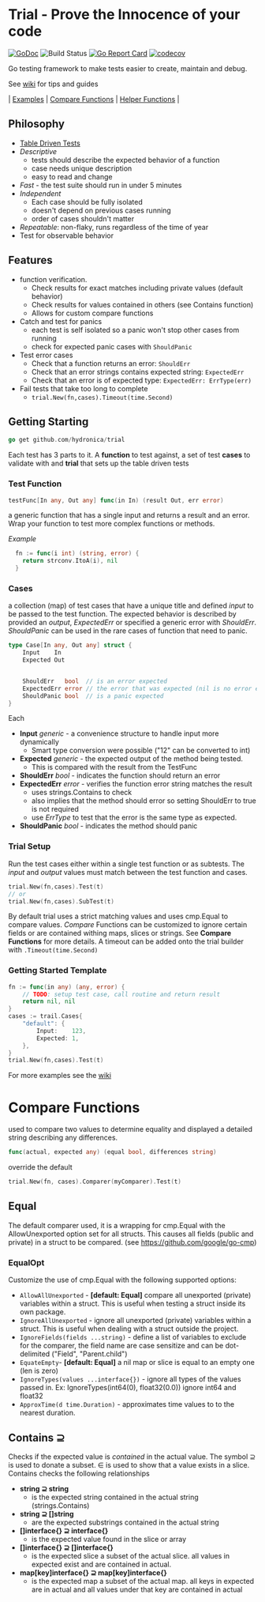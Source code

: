 # Trial - Prove the Innocence of your code

[![GoDoc](https://img.shields.io/badge/go-documentation-blue.svg?style=flat-square)](https://godoc.org/github.com/hydronica/trial)
![Build Status](https://github.com/hydronica/trial/actions/workflows/test.yml/badge.svg)
[![Go Report Card](https://goreportcard.com/badge/github.com/jbsmith7741/trial)](https://goreportcard.com/report/github.com/hydronica/trial)
[![codecov](https://codecov.io/gh/jbsmith7741/trial/branch/master/graph/badge.svg)](https://codecov.io/gh/hydronica/trial)

Go testing framework to make tests easier to create, maintain and debug.


See [wiki](https://github.com/hydronica/trial/wiki) for tips and guides

| [Examples](https://github.com/hydronica/trial/wiki) | [Compare Functions](https://github.com/hydronica/trial/wiki/Comparers) | [Helper Functions](https://github.com/hydronica/trial/wiki/Helpers) |

## Philosophy

- [Table Driven Tests](https://github.com/golang/go/wiki/TableDrivenTests)
- *Descriptive*
  - tests should describe the expected behavior of a function
  - case needs unique description
  - easy to read and change 
- *Fast* - the test suite should run in under 5 minutes
- *Independent*
  - Each case should be fully isolated
  - doesn't depend on previous cases running
  - order of cases shouldn't matter
- *Repeatable*: non-flaky, runs regardless of the time of year
- Test for observable behavior

## Features 
 - function verification. 
    - Check results for exact matches including private values (default behavior) 
    - Check results for values contained in others (see Contains function) 
    - Allows for custom compare functions 
  - Catch and test for panics 
    - each test is self isolated so a panic won't stop other cases from running 
    - check for expected panic cases with `ShouldPanic`
  - Test error cases 
    - Check that a function returns an error: `ShouldErr`
    - Check that an error strings contains expected string: `ExpectedErr`
    - Check that an error is of expected type: `ExpectedErr: ErrType(err)`
  - Fail tests that take too long to complete
    - `trial.New(fn,cases).Timeout(time.Second)`



## Getting Starting

``` go 
go get github.com/hydronica/trial
```

Each test has 3 parts to it. A **function** to test against, a set of test **cases** to validate with and **trial** that sets up the table driven tests

### **Test Function**
``` go 
testFunc[In any, Out any] func(in In) (result Out, err error)
```
a generic function that has a single input and returns a result and an error. Wrap your function to test more complex functions or methods.

*Example* 
``` go 
  fn := func(i int) (string, error) {
    return strconv.ItoA(i), nil 
  }

```


### **Cases**
a collection (map) of test cases that have a unique title and defined *input* to be passed to the test function. The expected behavior is described by provided an *output*, *ExpectedErr* or specified a generic error with *ShouldErr*. *ShouldPanic* can be used in the rare cases of function that need to panic. 
``` go 
type Case[In any, Out any] struct {
	Input    In
	Expected Out


	ShouldErr   bool  // is an error expected
	ExpectedErr error // the error that was expected (nil is no error expected)
	ShouldPanic bool  // is a panic expected
}
```
Each 

- **Input** *generic* - a convenience structure to handle input more dynamically 
  - Smart type conversion were possible ("12" can be converted to int)
- **Expected** *generic* - the expected output of the method being tested.
  - This is compared with the result from the TestFunc
- **ShouldErr** *bool* - indicates the function should return an error
- **ExpectedErr** *error* - verifies the function error string matches the result
  - uses strings.Contains to check
  - also implies that the method should error so setting ShouldErr to true is not required
  - use *ErrType* to test that the error is the same type as expected. 
- **ShouldPanic** *bool* - indicates the method should panic


### Trial Setup

Run the test cases either within a single test function or as subtests. The *input* and *output* values must match between the test function and cases. 

``` go
trial.New(fn,cases).Test(t)
// or 
trial.New(fn,cases).SubTest(t)
```

By default trial uses a strict matching values and uses cmp.Equal to compare values. *Compare* Functions can be customized to ignore certain fields or are contained withing maps, slices or strings. See **Compare Functions** for more details. A timeout can be added onto the trial builder with `.Timeout(time.Second)` 

### Getting Started Template 
``` go  
fn := func(in any) (any, error) {
    // TODO: setup test case, call routine and return result
    return nil, nil
}
cases := trail.Cases{
    "default": {
        Input:    123,
        Expected: 1,
    },
}
trial.New(fn,cases).Test(t)
```

For more examples see the [wiki](https://github.com/hydronica/trial/wiki)

# Compare Functions
used to compare two values to determine equality and displayed a detailed string describing any differences.

``` go
func(actual, expected any) (equal bool, differences string)
```

override the default

``` go
trial.New(fn, cases).Comparer(myComparer).Test(t)
```

## Equal
The default comparer used, it is a wrapping for cmp.Equal with the AllowUnexported option set for all structs. This causes all fields (public and private) in a struct to be compared. (see https://github.com/google/go-cmp)

### EqualOpt

Customize the use of cmp.Equal with the following supported options: 
  - `AllowAllUnexported` - **[default: Equal]** compare all unexported (private) variables within a struct. This is useful when testing a struct inside its own package. 
  - `IgnoreAllUnexported` - ignore all unexported (private) variables within a struct. This is useful when dealing with a struct outside the project. 
  - `IgnoreFields(fields ...string)` - define a list of variables to exclude for the comparer, the field name are case sensitize and can be dot-delimited ("Field", "Parent.child")
  - `EquateEmpty`- **[default: Equal]** a nil map or slice is equal to an empty one (len is zero)
  - `IgnoreTypes(values ...interface{})` - ignore all types of the values passed in. Ex: IgnoreTypes(int64(0), float32(0.0)) ignore int64 and float32
  - `ApproxTime(d time.Duration)` - approximates time values to to the nearest duration. 

  
## Contains ⊇

Checks if the expected value is *contained* in the actual value. The symbol ⊇ is used to donate a subset. ∈ is used to show that a value exists in a slice. Contains checks the following relationships

- **string ⊇ string**
  - is the expected string contained in the actual string (strings.Contains)
- **string ⊇ []string**
  - are the expected substrings contained in the actual string
- **[]interface{} ⊇ interface{}**
  - is the expected value found in the slice or array
- **[]interface{} ⊇ []interface{}**
  - is the expected slice a subset of the actual slice. all values in expected exist and are contained in actual.
- **map[key]interface{} ⊇ map[key]interface{}**
  - is the expected map a subset of the actual map. all keys in expected are in actual and all values under that key are contained in actual
